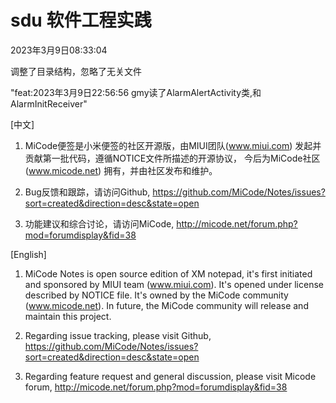 # sdu 软件工程实践

2023年3月9日08:33:04

调整了目录结构，忽略了无关文件

"feat:2023年3月9日22:56:56  gmy读了AlarmAlertActivity类,和AlarmInitReceiver"

[中文]

1. MiCode便签是小米便签的社区开源版，由MIUI团队(www.miui.com) 发起并贡献第一批代码，遵循NOTICE文件所描述的开源协议，
   今后为MiCode社区(www.micode.net) 拥有，并由社区发布和维护。

2. Bug反馈和跟踪，请访问Github,
   https://github.com/MiCode/Notes/issues?sort=created&direction=desc&state=open

3. 功能建议和综合讨论，请访问MiCode,
   http://micode.net/forum.php?mod=forumdisplay&fid=38


[English]

1. MiCode Notes is open source edition of XM notepad, it's first initiated and sponsored by MIUI team (www.miui.com).
   It's opened under license described by NOTICE file. It's owned by the MiCode community (www.micode.net). In future,
   the MiCode community will release and maintain this project.

2. Regarding issue tracking, please visit Github,
   https://github.com/MiCode/Notes/issues?sort=created&direction=desc&state=open

3. Regarding feature request and general discussion, please visit Micode forum,
   http://micode.net/forum.php?mod=forumdisplay&fid=38
